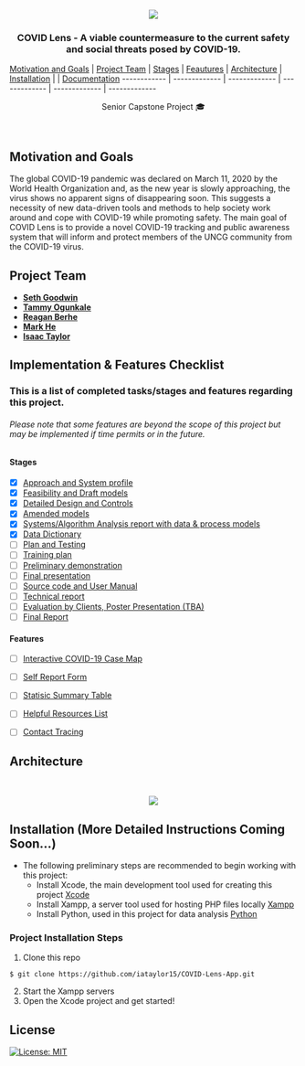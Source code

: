 <!-- PROJECT LOGO -->
<br />
<p align="center">
<a href="#">
    <img src="https://user-images.githubusercontent.com/32807934/94518504-0c9c0200-01f8-11eb-8883-667876b9d639.png">
</a>

<h3 align="center">COVID Lens - A viable countermeasure to the current safety and social threats posed by COVID-19. </h3> <p> 

[Motivation and Goals](https://github.com/iataylor15/COVID-Lens-App#motivation-and-goals) | [Project Team](https://github.com/iataylor15/COVID-Lens-App#project-team) | [Stages](https://github.com/iataylor15/COVID-Lens-App#stages) | [Feautures](https://github.com/iataylor15/COVID-Lens-App#features) | [Architecture](https://github.com/iataylor15/COVID-Lens-App#architecture) | [Installation](https://github.com/iataylor15/COVID-Lens-App#installation--more-detailed-instructions-coming-soon) | | [Documentation](https://github.com/iataylor15/COVID-Lens-App/tree/master/Documentation)
------------ | ------------- | ------------- | ------------- | ------------- | ------------- 
    
<p align="center"> Senior Capstone Project 🎓 </p>
<br>

## Motivation and Goals
 The global COVID-19 pandemic was declared on March 11, 2020 by the World Health Organization and, as the new year is slowly approaching, the virus shows no apparent signs of disappearing soon. This suggests a necessity of new data-driven tools and methods to help society work around and cope with COVID-19 while promoting safety. The main goal of COVID Lens is to provide a novel COVID-19 tracking and public awareness system that will inform and protect members of the UNCG community from the COVID-19 virus.

## Project Team
- [**Seth Goodwin**](https://github.com/SethGoodwin)
- [**Tammy Ogunkale**](https://github.com/tammycodes)
- [**Reagan Berhe**](https://github.com/reaganlu22)
- [**Mark He**](https://github.com/mhe98)
- [**Isaac Taylor**](https://github.com/iataylor15)

## Implementation & Features Checklist 
### This is a list of completed tasks/stages and features regarding this project.
###### Please note that some features are beyond the scope of this project but may be implemented if time permits or in the future.

#### Stages
- [x] [Approach and System profile]()
- [x] [Feasibility and Draft models]()
- [x] [Detailed Design and Controls]()
- [x] [Amended models]()
- [x] [Systems/Algorithm Analysis report with data & process models]()
- [x] [Data Dictionary]()
- [ ] [Plan and Testing]()
- [ ] [Training plan]()
- [ ] [Preliminary demonstration]()
- [ ] [Final presentation]()
- [ ] [Source code and User Manual]()
- [ ] [Technical report]()
- [ ] [Evaluation by Clients, Poster Presentation (TBA)]()
- [ ] [Final Report]()

#### Features
- [ ] [Interactive COVID-19 Case Map]()
- [ ] [Self Report Form]()
- [ ] [Statisic Summary Table]()
- [ ] [Helpful Resources List]()
- [ ] [Contact Tracing]()

 
## Architecture
 <!-- Architecture -->
 <br />
 <p align="center">
 <a href="#">
   <img src="https://user-images.githubusercontent.com/32807934/94518395-d65e8280-01f7-11eb-9bdf-f39db702939d.png">
 </a>
   
## Installation  (More Detailed Instructions Coming Soon...)

- The following preliminary steps are recommended  to begin working with this project:
  - Install Xcode, the main development tool used for creating this project [Xcode](https://developer.apple.com/xcode/)
  - Install Xampp, a server tool used for hosting PHP files locally [Xampp](https://www.apachefriends.org/index.html)
  - Install Python, used in this project for data analysis  [Python](https://www.python.org/downloads/)
  
### Project Installation Steps
  
1. Clone this repo 
  ```console
  $ git clone https://github.com/iataylor15/COVID-Lens-App.git
  ```
2. Start the Xampp servers
3. Open the Xcode project and get started!
  
## License 
[![License: MIT](https://img.shields.io/badge/License-MIT-yellow.svg)](https://github.com/iataylor15/COVID-Lens-App/blob/master/LICENSE)



